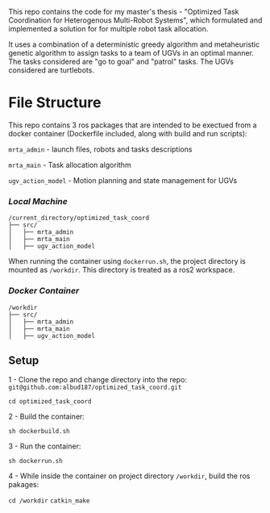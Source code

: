 This repo contains the code for my master's thesis - "Optimized Task Coordination for Heterogenous Multi-Robot Systems", which formulated and implemented a solution for for multiple robot task allocation.

It uses a combination of a deterministic greedy algorithm and metaheuristic genetic algorithm to assign tasks to a team of UGVs in an optimal manner. 
The tasks considered are "go to goal" and "patrol" tasks.
The UGVs considered are turtlebots.

# File Structure

This repo contains 3 ros packages that are intended to be exectued from a docker container (Dockerfile included, along with build and run scripts):

`mrta_admin` - launch files, robots and tasks descriptions

`mrta_main` - Task allocation algorithm

`ugv_action_model` - Motion planning and state management for UGVs


### _**Local Machine**_
```
/current_directory/optimized_task_coord
├── src/
│   ├── mrta_admin
│   ├── mrta_main
│   ├── ugv_action_model

```

When running the container using `dockerrun.sh`, the project directory is mounted as `/workdir`. This directory is treated as a ros2 workspace.
### _**Docker Container**_
```
/workdir
├── src/
│   ├── mrta_admin
│   ├── mrta_main
│   ├── ugv_action_model
```

## Setup

1 - Clone the repo and change directory into the repo:
`git@github.com:albud187/optimized_task_coord.git`

`cd optimized_task_coord`

2 - Build the container:

`sh dockerbuild.sh`

3 - Run the container:

`sh dockerrun.sh`

4 - While inside the container on project directory `/workdir`, build the ros pakages:

`cd /workdir`
`catkin_make`

